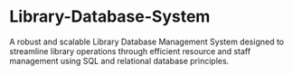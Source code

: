 # Library-Database-System
A robust and scalable Library Database Management System designed to streamline library operations through efficient resource and staff management using SQL and relational database principles.
